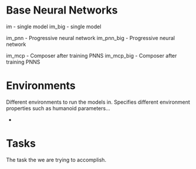 # Base Neural Networks

im  - single model 
im_big - single model 

im_pnn - Progressive neural network 
im_pnn_big - Progressive neural network 

im_mcp - Composer after training PNNS
im_mcp_big - Composer after training PNNS

# Environments
Different environments to run the models in. Specifies different environment properties such as humanoid parameters...

- 


# Tasks

The task the we are trying to accomplish.
